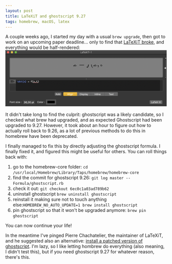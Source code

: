 ```yaml
---
layout: post
title: LaTeXiT and ghostscript 9.27
tags: homebrew, macOS, latex
---
```


A couple weeks ago, I started my day with a usual `brew upgrade`, then got to work on an upcoming paper deadline... only to find that [LaTeXiT broke](https://www.chachatelier.fr/latexit/), and everything would be half-rendered:
![symptom](/media/latexit.png)

It didn't take long to find the culprit: ghostscript was a likely candidate, so I checked what brew had upgraded, and as expected Ghostscript had been upgraded to 9.27. However, it took about an hour to figure out how to actually roll back to 9.26, as a lot of previous methods to do this in homebrew have been deprecated.  

I finally managed to fix this by directly adjusting the ghostscript formula. I finally fixed it, and figured this might be useful for others. You can roll things back with:  

1. go to the homebrew-core folder: `cd /usr/local/Homebrew/Library/Taps/homebrew/homebrew-core`
2. find the commit for ghostscript 9.26: `git log master -- Formula/ghostscript.rb`
3. check it out: `git checkout 6ec0c1a03ad789b62`
4. uninstall ghostscript `brew uninstall ghostscript`
5. reinstall it making sure not to touch anything else:`HOMEBREW_NO_AUTO_UPDATE=1 brew install ghostscript`
6. pin ghostscript so that it won't be upgraded anymore: `brew pin ghostscript`

You can now continue your life!  

In the meantime I've pinged Pierre Chachatelier, the maintainer of LaTeXiT, and he suggested also an alternative: [install a patched version of ghostscript](https://www.tug.org/mactex/morepackages.html). I'm lazy, so I like letting hombrew do everything (also meaning, I didn't test this), but if you need ghostscript 9.27 for whatever reason, there's this.